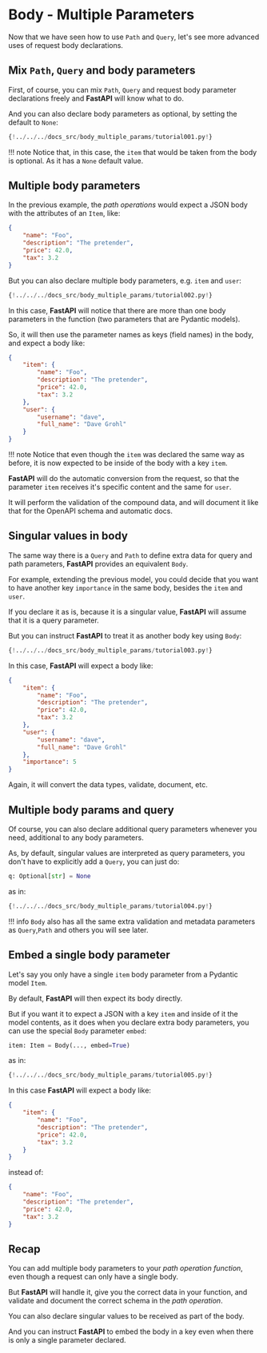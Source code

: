 # Body - Multiple Parameters

Now that we have seen how to use `Path` and `Query`, let's see more advanced uses of request body declarations.

## Mix `Path`, `Query` and body parameters

First, of course, you can mix `Path`, `Query` and request body parameter declarations freely and **FastAPI** will know what to do.

And you can also declare body parameters as optional, by setting the default to `None`:

```Python hl_lines="19-21"
{!../../../docs_src/body_multiple_params/tutorial001.py!}
```

!!! note
    Notice that, in this case, the `item` that would be taken from the body is optional. As it has a `None` default value.

## Multiple body parameters

In the previous example, the *path operations* would expect a JSON body with the attributes of an `Item`, like:

```JSON
{
    "name": "Foo",
    "description": "The pretender",
    "price": 42.0,
    "tax": 3.2
}
```

But you can also declare multiple body parameters, e.g. `item` and `user`:

```Python hl_lines="22"
{!../../../docs_src/body_multiple_params/tutorial002.py!}
```

In this case, **FastAPI** will notice that there are more than one body parameters in the function (two parameters that are Pydantic models).

So, it will then use the parameter names as keys (field names) in the body, and expect a body like:

```JSON
{
    "item": {
        "name": "Foo",
        "description": "The pretender",
        "price": 42.0,
        "tax": 3.2
    },
    "user": {
        "username": "dave",
        "full_name": "Dave Grohl"
    }
}
```

!!! note
    Notice that even though the `item` was declared the same way as before, it is now expected to be inside of the body with a key `item`.


**FastAPI** will do the automatic conversion from the request, so that the parameter `item` receives it's specific content and the same for `user`.

It will perform the validation of the compound data, and will document it like that for the OpenAPI schema and automatic docs.

## Singular values in body

The same way there is a `Query` and `Path` to define extra data for query and path parameters, **FastAPI** provides an equivalent `Body`.

For example, extending the previous model, you could decide that you want to have another key `importance` in the same body, besides the `item` and `user`.

If you declare it as is, because it is a singular value, **FastAPI** will assume that it is a query parameter.

But you can instruct **FastAPI** to treat it as another body key using `Body`:


```Python hl_lines="23"
{!../../../docs_src/body_multiple_params/tutorial003.py!}
```

In this case, **FastAPI** will expect a body like:


```JSON
{
    "item": {
        "name": "Foo",
        "description": "The pretender",
        "price": 42.0,
        "tax": 3.2
    },
    "user": {
        "username": "dave",
        "full_name": "Dave Grohl"
    },
    "importance": 5
}
```

Again, it will convert the data types, validate, document, etc.

## Multiple body params and query

Of course, you can also declare additional query parameters whenever you need, additional to any body parameters.

As, by default, singular values are interpreted as query parameters, you don't have to explicitly add a `Query`, you can just do:

```Python
q: Optional[str] = None
```

as in:

```Python hl_lines="28"
{!../../../docs_src/body_multiple_params/tutorial004.py!}
```

!!! info
    `Body` also has all the same extra validation and metadata parameters as `Query`,`Path` and others you will see later.


## Embed a single body parameter

Let's say you only have a single `item` body parameter from a Pydantic model `Item`.

By default, **FastAPI** will then expect its body directly.

But if you want it to expect a JSON with a key `item` and inside of it the model contents, as it does when you declare extra body parameters, you can use the special `Body` parameter `embed`:

```Python
item: Item = Body(..., embed=True)
```

as in:

```Python hl_lines="17"
{!../../../docs_src/body_multiple_params/tutorial005.py!}
```

In this case **FastAPI** will expect a body like:

```JSON hl_lines="2"
{
    "item": {
        "name": "Foo",
        "description": "The pretender",
        "price": 42.0,
        "tax": 3.2
    }
}
```

instead of:

```JSON
{
    "name": "Foo",
    "description": "The pretender",
    "price": 42.0,
    "tax": 3.2
}
```

## Recap

You can add multiple body parameters to your *path operation function*, even though a request can only have a single body.

But **FastAPI** will handle it, give you the correct data in your function, and validate and document the correct schema in the *path operation*.

You can also declare singular values to be received as part of the body.

And you can instruct **FastAPI** to embed the body in a key even when there is only a single parameter declared.
